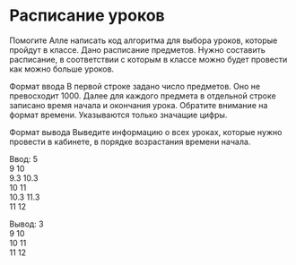 # Расписание уроков

Помогите Алле написать код алгоритма для выбора уроков, которые пройдут в классе.
Дано расписание предметов. Нужно составить расписание, в соответствии с которым
в классе можно будет провести как можно больше уроков.

Формат ввода
В первой строке задано число предметов. Оно не превосходит 1000.
Далее для каждого предмета в отдельной строке записано время начала и окончания урока.
Обратите внимание на формат времени. Указываются только значащие цифры.

Формат вывода
Выведите информацию о всех уроках, которые нужно провести в кабинете, в порядке возрастания времени начала.

Ввод:
5  
9 10  
9.3 10.3  
10 11  
10.3 11.3  
11 12  

Вывод:
3  
9 10  
10 11  
11 12  